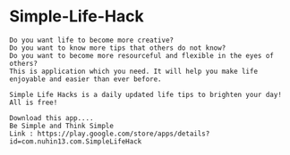 # Simple-Life-Hack
    Do you want life to become more creative?
    Do you want to know more tips that others do not know?
    Do you want to become more resourceful and flexible in the eyes of others?
    This is application which you need. It will help you make life enjoyable and easier than ever before. 

    Simple Life Hacks is a daily updated life tips to brighten your day! All is free! 

    Download this app....
    Be Simple and Think Simple 
    Link : https://play.google.com/store/apps/details?id=com.nuhin13.com.SimpleLifeHack 

